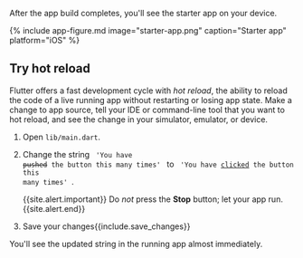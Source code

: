 After the app build completes, you'll see the starter app on your device.

{% include app-figure.md image="starter-app.png" caption="Starter app" platform="iOS" %}

## Try hot reload

Flutter offers a fast development cycle with _hot reload_, the ability to reload
the code of a live running app without restarting or losing app state.
Make a change to app source, tell your IDE or command-line tool that you
want to hot reload, and see the change in your simulator, emulator, or device.

 1. Open `lib/main.dart`.
 1. Change the string
    <code class="text-nowrap">
    'You have <del>pushed</del> the button this many times'
    </code>
    to
    <code class="text-nowrap">
      'You have <ins>clicked</ins> the button this many times'
    </code>.

    {{site.alert.important}}
      Do _not_ press the **Stop** button; let your app run.
    {{site.alert.end}}

 1. Save your changes{{include.save_changes}}

You'll see the updated string in the running app almost immediately.
